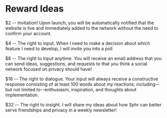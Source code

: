 Reward Ideas
============

$2 -- Invitation!  Upon launch, you will be automatically notified that the website is live and immediately added to the network without the need to confirm your account.

$4 -- The right to input.  When I need to make a decision about which feature I need to develop, I will invite you into a poll

$8 -- The right to input anytime.  You will receive an email address that you can send ideas, suggestions, and requests to that you think a social network focused on privacy should have!

$16 -- The right to dialogue.  Your input will always receive a constructive response consisting of at least 100 words about my reactions: including--but not limited to--enthusiasm, inspiration, and thoughts about implementation.

$32 -- The right to insight.  I will share my ideas about how Sphr can better serve friendships and privacy in a weekly newsletter!
